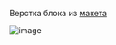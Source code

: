 Верстка блока из [макета](<https://www.figma.com/file/46Yy85QuhjlGFQxLhESjA0/Ya-Bao-(Copy)?node-id=910%3A270&mode=dev>)

![image](https://github.com/EvgeniaLeleo/dusty_hw_1-5-1-3/assets/88904845/563aa716-61a6-47ac-bb3b-f2f7a457b296)
